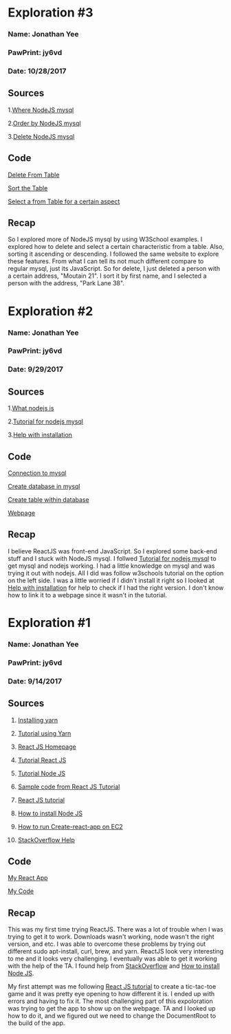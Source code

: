 # Exploration #3

### Name: Jonathan Yee
### PawPrint: jy6vd
### Date: 10/28/2017

## Sources 
  1.[Where NodeJS mysql](https://www.w3schools.com/nodejs/nodejs_mysql_where.asp)
  
  2.[Order by NodeJS mysql](https://www.w3schools.com/nodejs/nodejs_mysql_orderby.asp)
  
  3.[Delete NodeJS mysql](https://www.w3schools.com/nodejs/nodejs_mysql_delete.asp)
## Code

[Delete From Table](https://github.com/Firegaranger/Firegaranger.github.io/blob/master/db_demo_delete.js)

[Sort the Table](https://github.com/Firegaranger/Firegaranger.github.io/blob/master/db_demo_sort.js)

[Select a from Table for a certain aspect](https://github.com/Firegaranger/Firegaranger.github.io/blob/master/db_demo_sort.js)

## Recap

So I explored more of NodeJS mysql by using W3School examples. I explored how to delete and select a certain characteristic from a table. Also, sorting it ascending or descending. I followed the same website to explore these features. From what I can tell its not much different compare to regular mysql, just its JavaScript. So for delete, I just deleted a person with a certain address, "Moutain 21". I sort it by first name, and I selected a person with the address, "Park Lane 38".

# Exploration #2

### Name: Jonathan Yee
### PawPrint: jy6vd
### Date: 9/29/2017

## Sources

1.[What nodejs is](https://nodejs.org/en/)

2.[Tutorial for nodejs mysql](https://www.w3schools.com/nodejs/nodejs_mysql.asp)

3.[Help with installation](https://medium.com/technoetics/installing-and-setting-up-mysql-with-nodejs-in-ubuntu-75e0c0a693ba)

## Code

[Connection to mysql](https://github.com/Firegaranger/Firegaranger.github.io/blob/master/demo_db_connection.js)

[Create database in mysql](https://github.com/Firegaranger/Firegaranger.github.io/blob/master/demo_db_create_database.js)

[Create table within database](https://github.com/Firegaranger/Firegaranger.github.io/blob/master/demo_db_create_table.js)

[Webpage](http://cs4830.myjy6vd.tech/)


## Recap

I believe ReactJS was front-end JavaScript. So I explored some back-end stuff and I stuck with NodeJS mysql. I follwed [Tutorial for nodejs mysql](https://www.w3schools.com/nodejs/nodejs_mysql.asp) to get mysql and nodejs working. I had a little knowledge on mysql and was trying it out with nodejs. All I did was follow w3schools tutorial on the option on the left side. I was a little worried if I didn't install it right so I looked at [Help with installation](https://medium.com/technoetics/installing-and-setting-up-mysql-with-nodejs-in-ubuntu-75e0c0a693ba) for help to check if I had the right version. I don't know how to link it to a webpage since it wasn't in the tutorial.

# Exploration #1

### Name: Jonathan Yee
### PawPrint: jy6vd
### Date: 9/14/2017

## Sources

1. [Installing yarn](https://github.com/yarnpkg/yarn/issues/3708)

2. [Tutorial using Yarn](https://hackernoon.com/simple-react-development-in-2017-113bd563691f)

3. [React JS Homepage](https://facebook.github.io/react/docs/installation.html)

4. [Tutorial React JS](https://www.tutorialspoint.com/reactjs/reactjs_quick_guide.htm)

5. [Tutorial Node JS](https://www.tutorialspoint.com/nodejs/nodejs_environment_setup.htm)

6. [Sample code from React JS Tutorial](https://codepen.io/gaearon/pen/oWWQNa?editors=0010)

7. [React JS tutorial](https://facebook.github.io/react/tutorial/tutorial.html)

8. [How to install Node JS](https://tecadmin.net/install-latest-nodejs-npm-on-ubuntu/)

9. [How to run Create-react-app on EC2](https://www.peterbe.com/plog/how-to-deploy-a-create-react-app)

10. [StackOverflow Help](https://stackoverflow.com/questions/43517963/running-react-application-in-aws-ec2-server)

## Code

[My React App](http://cs4830.myjy6vd.tech/)

[My Code](https://github.com/Firegaranger/Firegaranger.github.io/blob/master/index.js)

## Recap

This was my first time trying ReactJS. There was a lot of trouble when I was trying to get it to work. Downloads wasn't working, node wasn't the right version, and etc. I was able to overcome these problems by trying out different sudo apt-install, curl, brew, and yarn. ReactJS look very interesting to me and it looks very challenging. I eventually was able to get it working with the help of the TA. I found help from [StackOverflow](https://stackoverflow.com/questions/43517963/running-react-application-in-aws-ec2-server) and [How to install Node JS](https://tecadmin.net/install-latest-nodejs-npm-on-ubuntu/).

My first attempt was me following [React JS tutorial](https://facebook.github.io/react/tutorial/tutorial.html) to create a tic-tac-toe game and it was pretty eye opening to how different it is. I ended up with errors and having to fix it. The most challenging part of this expoloration was trying to get the app to show up on the webpage. TA and I looked up how to do it, and we figured out we need to change the DocumentRoot to the build of the app.



